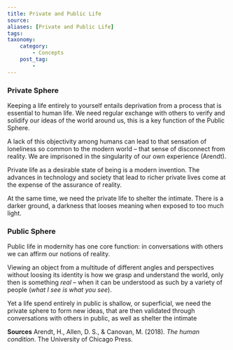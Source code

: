 ```yaml
---
title: Private and Public Life
source:
aliases: [Private and Public Life]
tags: 
taxonomy:
    category:
        - Concepts
    post_tag:
        -
---
```


### Private Sphere
Keeping a life entirely to yourself entails deprivation from a process that is essential to human life. We need regular exchange with others to verify and solidify our ideas of the world around us, this is a key function of the Public Sphere.

A lack of this objectivity among humans can lead to that sensation of loneliness so common to the modern world – that sense of disconnect from reality. We are imprisoned in the singularity of our own experience (Arendt).

Private life as a desirable state of being is a modern invention. The advances in technology and society that lead to richer private lives come at the expense of the assurance of reality.

At the same time, we need the private life to shelter the intimate. There is a darker ground, a darkness that looses meaning when exposed to too much light.

### Public Sphere
Public life in modernity has one core function: in conversations with others we can affirm our notions of reality.

Viewing an object from a multitude of different angles and perspectives without loosing its identity is how we grasp and understand the world, only then is something *real* – when it can be understood as such by a variety of people (*what I see is what you see*).

Yet a life spend entirely in public is shallow, or superficial, we need the private sphere to form new ideas, that are then validated through conversations with others in public, as well as shelter the intimate

**Sources**
Arendt, H., Allen, D. S., & Canovan, M. (2018). _The human condition_. The University of Chicago Press.